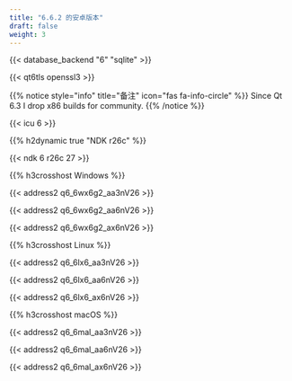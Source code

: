 ```yaml
---
title: "6.6.2 的安卓版本"
draft: false
weight: 3
---
```


{{< database_backend "6" "sqlite" >}}

{{< qt6tls openssl3 >}}

{{% notice style="info" title="备注"  icon="fas fa-info-circle" %}}
Since Qt 6.3 I drop x86 builds for community.
{{% /notice %}}

{{< icu 6 >}}

{{% h2dynamic true "NDK r26c" %}}

{{< ndk 6 r26c 27 >}}

{{% h3crosshost Windows %}}

{{< address2 q6_6wx6g2_aa3nV26 >}}

{{< address2 q6_6wx6g2_aa6nV26 >}}

{{< address2 q6_6wx6g2_ax6nV26 >}}

{{% h3crosshost Linux %}}

{{< address2 q6_6lx6_aa3nV26 >}}

{{< address2 q6_6lx6_aa6nV26 >}}

{{< address2 q6_6lx6_ax6nV26 >}}

{{% h3crosshost macOS %}}

{{< address2 q6_6mal_aa3nV26 >}}

{{< address2 q6_6mal_aa6nV26 >}}

{{< address2 q6_6mal_ax6nV26 >}}
